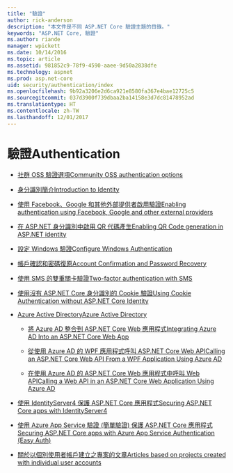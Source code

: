 ```yaml
---
title: "驗證"
author: rick-anderson
description: "本文件是不同 ASP.NET Core 驗證主題的目錄。"
keywords: "ASP.NET Core, 驗證"
ms.author: riande
manager: wpickett
ms.date: 10/14/2016
ms.topic: article
ms.assetid: 981852c9-78f9-4590-aaee-9d50a2838dfe
ms.technology: aspnet
ms.prod: asp.net-core
uid: security/authentication/index
ms.openlocfilehash: 9b92a3206e2d6ca921e8580fa367e4bae12725c5
ms.sourcegitcommit: 037d3900f739dbaa2ba14158e3d7dc81478952ad
ms.translationtype: HT
ms.contentlocale: zh-TW
ms.lasthandoff: 12/01/2017
---
```

# <a name="authentication"></a><span data-ttu-id="9cecf-104">驗證</span><span class="sxs-lookup"><span data-stu-id="9cecf-104">Authentication</span></span>

* [<span data-ttu-id="9cecf-105">社群 OSS 驗證選項</span><span class="sxs-lookup"><span data-stu-id="9cecf-105">Community OSS authentication options</span></span>](community.md)

* [<span data-ttu-id="9cecf-106">身分識別簡介</span><span class="sxs-lookup"><span data-stu-id="9cecf-106">Introduction to Identity</span></span>](identity.md)

* [<span data-ttu-id="9cecf-107">使用 Facebook、Google 和其他外部提供者啟用驗證</span><span class="sxs-lookup"><span data-stu-id="9cecf-107">Enabling authentication using Facebook, Google and other external providers</span></span>](social/index.md)

* [<span data-ttu-id="9cecf-108">在 ASP.NET 身分識別中啟用 QR 代碼產生</span><span class="sxs-lookup"><span data-stu-id="9cecf-108">Enabling QR Code generation in ASP.NET identity</span></span>](identity-enable-qrcodes.md)

* [<span data-ttu-id="9cecf-109">設定 Windows 驗證</span><span class="sxs-lookup"><span data-stu-id="9cecf-109">Configure Windows Authentication</span></span>](windowsauth.md)

* [<span data-ttu-id="9cecf-110">帳戶確認和密碼復原</span><span class="sxs-lookup"><span data-stu-id="9cecf-110">Account Confirmation and Password Recovery</span></span>](accconfirm.md)

* [<span data-ttu-id="9cecf-111">使用 SMS 的雙重關卡驗證</span><span class="sxs-lookup"><span data-stu-id="9cecf-111">Two-factor authentication with SMS</span></span>](2fa.md)

* [<span data-ttu-id="9cecf-112">使用沒有 ASP.NET Core 身分識別的 Cookie 驗證</span><span class="sxs-lookup"><span data-stu-id="9cecf-112">Using Cookie Authentication without ASP.NET Core Identity</span></span>](cookie.md)

* [<span data-ttu-id="9cecf-113">Azure Active Directory</span><span class="sxs-lookup"><span data-stu-id="9cecf-113">Azure Active Directory</span></span>](azure-active-directory/index.md)

  * [<span data-ttu-id="9cecf-114">將 Azure AD 整合到 ASP.NET Core Web 應用程式</span><span class="sxs-lookup"><span data-stu-id="9cecf-114">Integrating Azure AD Into an ASP.NET Core Web App</span></span>](https://azure.microsoft.com/documentation/samples/active-directory-dotnet-webapp-openidconnect-aspnetcore/)

  * [<span data-ttu-id="9cecf-115">從使用 Azure AD 的 WPF 應用程式呼叫 ASP.NET Core Web API</span><span class="sxs-lookup"><span data-stu-id="9cecf-115">Calling an ASP.NET Core Web API From a WPF Application Using Azure AD</span></span>](https://azure.microsoft.com/documentation/samples/active-directory-dotnet-native-aspnetcore/)

  * [<span data-ttu-id="9cecf-116">在使用 Azure AD 的 ASP.NET Core Web 應用程式中呼叫 Web API</span><span class="sxs-lookup"><span data-stu-id="9cecf-116">Calling a Web API in an ASP.NET Core Web Application Using Azure AD</span></span>](https://azure.microsoft.com/documentation/samples/active-directory-dotnet-webapp-webapi-openidconnect-aspnetcore/)

* [<span data-ttu-id="9cecf-117">使用 IdentityServer4 保護 ASP.NET Core 應用程式</span><span class="sxs-lookup"><span data-stu-id="9cecf-117">Securing ASP.NET Core apps with IdentityServer4</span></span>](http://docs.identityserver.io/en/release/)

* [<span data-ttu-id="9cecf-118">使用 Azure App Service 驗證 (簡單驗證) 保護 ASP.NET Core 應用程式</span><span class="sxs-lookup"><span data-stu-id="9cecf-118">Securing ASP.NET Core apps with Azure App Service Authentication (Easy Auth)</span></span>](https://docs.microsoft.com/azure/app-service/app-service-authentication-overview)

* [<span data-ttu-id="9cecf-119">關於以個別使用者帳戶建立之專案的文章</span><span class="sxs-lookup"><span data-stu-id="9cecf-119">Articles based on projects created with individual user accounts</span></span>](xref:security/authentication/individual)